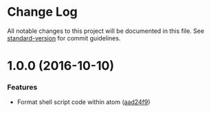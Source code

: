# Change Log

All notable changes to this project will be documented in this file. See [standard-version](https://github.com/conventional-changelog/standard-version) for commit guidelines.

<a name="1.0.0"></a>
# 1.0.0 (2016-10-10)


### Features

* Format shell script code within atom ([aad24f9](https://github.com/focusaurus/atom-format-shell/commit/aad24f9))
